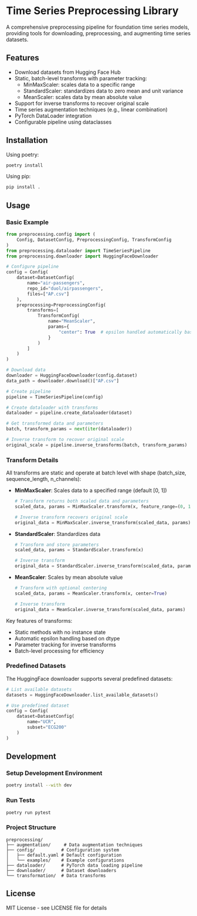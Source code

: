 # Time Series Preprocessing Library

A comprehensive preprocessing pipeline for foundation time series models, providing tools for downloading, preprocessing, and augmenting time series datasets.

## Features

- Download datasets from Hugging Face Hub
- Static, batch-level transforms with parameter tracking:
  - MinMaxScaler: scales data to a specific range
  - StandardScaler: standardizes data to zero mean and unit variance
  - MeanScaler: scales data by mean absolute value
- Support for inverse transforms to recover original scale
- Time series augmentation techniques (e.g., linear combination)
- PyTorch DataLoader integration
- Configurable pipeline using dataclasses

## Installation

Using poetry:
```bash
poetry install
```

Using pip:
```bash
pip install .
```

## Usage

### Basic Example
```python
from preprocessing.config import (
    Config, DatasetConfig, PreprocessingConfig, TransformConfig
)
from preprocessing.dataloader import TimeSeriesPipeline
from preprocessing.downloader import HuggingFaceDownloader

# Configure pipeline
config = Config(
    dataset=DatasetConfig(
        name="air-passengers",
        repo_id="duol/airpassengers",
        files=["AP.csv"]
    ),
    preprocessing=PreprocessingConfig(
        transforms=[
            TransformConfig(
                name="MeanScaler",
                params={
                    "center": True  # epsilon handled automatically based on dtype
                }
            )
        ]
    )
)

# Download data
downloader = HuggingFaceDownloader(config.dataset)
data_path = downloader.download()["AP.csv"]

# Create pipeline
pipeline = TimeSeriesPipeline(config)

# Create dataloader with transforms
dataloader = pipeline.create_dataloader(dataset)

# Get transformed data and parameters
batch, transform_params = next(iter(dataloader))

# Inverse transform to recover original scale
original_scale = pipeline.inverse_transforms(batch, transform_params)
```

### Transform Details

All transforms are static and operate at batch level with shape (batch_size, sequence_length, n_channels):

- **MinMaxScaler**: Scales data to a specified range (default [0, 1])
  ```python
  # Transform returns both scaled data and parameters
  scaled_data, params = MinMaxScaler.transform(x, feature_range=(0, 1))
  
  # Inverse transform recovers original scale
  original_data = MinMaxScaler.inverse_transform(scaled_data, params)
  ```

- **StandardScaler**: Standardizes data
  ```python
  # Transform and store parameters
  scaled_data, params = StandardScaler.transform(x)
  
  # Inverse transform
  original_data = StandardScaler.inverse_transform(scaled_data, params)
  ```

- **MeanScaler**: Scales by mean absolute value
  ```python
  # Transform with optional centering
  scaled_data, params = MeanScaler.transform(x, center=True)
  
  # Inverse transform
  original_data = MeanScaler.inverse_transform(scaled_data, params)
  ```

Key features of transforms:
- Static methods with no instance state
- Automatic epsilon handling based on dtype
- Parameter tracking for inverse transforms
- Batch-level processing for efficiency

### Predefined Datasets

The HuggingFace downloader supports several predefined datasets:

```python
# List available datasets
datasets = HuggingFaceDownloader.list_available_datasets()

# Use predefined dataset
config = Config(
    dataset=DatasetConfig(
        name="UCR",
        subset="ECG200"
    )
)
```

## Development

### Setup Development Environment
```bash
poetry install --with dev
```

### Run Tests
```bash
poetry run pytest
```

### Project Structure
```
preprocessing/
├── augmentation/     # Data augmentation techniques
├── config/          # Configuration system
│   ├── default.yaml # Default configuration
│   └── examples/    # Example configurations
├── dataloader/      # PyTorch data loading pipeline
├── downloader/      # Dataset downloaders
└── transformation/  # Data transforms
```

## License

MIT License - see LICENSE file for details 